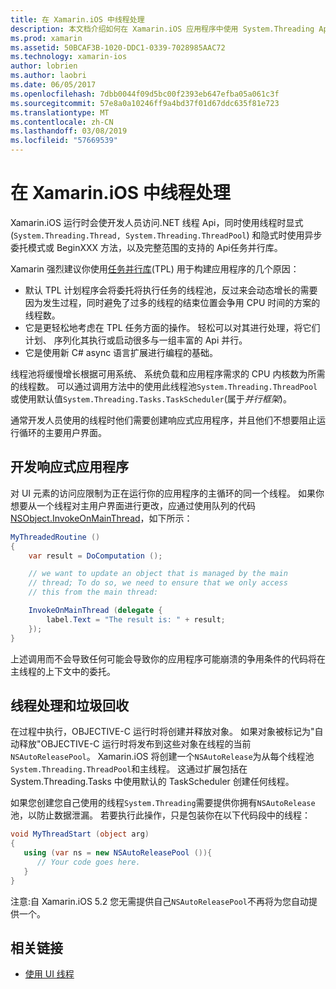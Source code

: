```yaml
---
title: 在 Xamarin.iOS 中线程处理
description: 本文档介绍如何在 Xamarin.iOS 应用程序中使用 System.Threading Api。 它讨论了任务并行库，构建响应式应用程序和垃圾回收。
ms.prod: xamarin
ms.assetid: 50BCAF3B-1020-DDC1-0339-7028985AAC72
ms.technology: xamarin-ios
author: lobrien
ms.author: laobri
ms.date: 06/05/2017
ms.openlocfilehash: 7dbb0044f09d5bc00f2393eb647efba05a061c3f
ms.sourcegitcommit: 57e8a0a10246ff9a4bd37f01d67ddc635f81e723
ms.translationtype: MT
ms.contentlocale: zh-CN
ms.lasthandoff: 03/08/2019
ms.locfileid: "57669539"
---
```

# <a name="threading-in-xamarinios"></a>在 Xamarin.iOS 中线程处理

Xamarin.iOS 运行时会使开发人员访问.NET 线程 Api，同时使用线程时显式 (`System.Threading.Thread, System.Threading.ThreadPool`) 和隐式时使用异步委托模式或 BeginXXX 方法，以及完整范围的支持的 Api任务并行库。



Xamarin 强烈建议你使用[任务并行库](https://msdn.microsoft.com/library/dd460717.aspx)(TPL) 用于构建应用程序的几个原因：
-  默认 TPL 计划程序会将委托将执行任务的线程池，反过来会动态增长的需要因为发生过程，同时避免了过多的线程的结束位置会争用 CPU 时间的方案的线程数。 
-  它是更轻松地考虑在 TPL 任务方面的操作。 轻松可以对其进行处理，将它们计划、 序列化其执行或启动很多与一组丰富的 Api 并行。 
-  它是使用新 C# async 语言扩展进行编程的基础。 


线程池将缓慢增长根据可用系统、 系统负载和应用程序需求的 CPU 内核数为所需的线程数。 可以通过调用方法中的使用此线程池`System.Threading.ThreadPool`或使用默认值`System.Threading.Tasks.TaskScheduler`(属于*并行框架*)。

通常开发人员使用的线程时他们需要创建响应式应用程序，并且他们不想要阻止运行循环的主要用户界面。

 <a name="Developing_Responsive_Applications" />


## <a name="developing-responsive-applications"></a>开发响应式应用程序

对 UI 元素的访问应限制为正在运行你的应用程序的主循环的同一个线程。 如果你想要从一个线程对主用户界面进行更改，应通过使用队列的代码[NSObject.InvokeOnMainThread](xref:Foundation.NSObject)，如下所示：

```csharp
MyThreadedRoutine ()  
{  
    var result = DoComputation ();  

    // we want to update an object that is managed by the main
    // thread; To do so, we need to ensure that we only access
    // this from the main thread:

    InvokeOnMainThread (delegate {  
        label.Text = "The result is: " + result;  
    });
}
```

上述调用而不会导致任何可能会导致你的应用程序可能崩溃的争用条件的代码将在主线程的上下文中的委托。

 <a name="Threading_and_Garbage_Collection" />


## <a name="threading-and-garbage-collection"></a>线程处理和垃圾回收

在过程中执行，OBJECTIVE-C 运行时将创建并释放对象。 如果对象被标记为"自动释放"OBJECTIVE-C 运行时将发布到这些对象在线程的当前`NSAutoReleasePool`。 Xamarin.iOS 将创建一个`NSAutoRelease`为从每个线程池`System.Threading.ThreadPool`和主线程。 这通过扩展包括在 System.Threading.Tasks 中使用默认的 TaskScheduler 创建任何线程。

如果您创建您自己使用的线程`System.Threading`需要提供你拥有`NSAutoRelease`池，以防止数据泄漏。 若要执行此操作，只是包装你在以下代码段中的线程：

```csharp
void MyThreadStart (object arg)
{
   using (var ns = new NSAutoReleasePool ()){
      // Your code goes here.
   }
}
```

注意:自 Xamarin.iOS 5.2 您无需提供自己`NSAutoReleasePool`不再将为您自动提供一个。


## <a name="related-links"></a>相关链接

- [使用 UI 线程](~/ios/user-interface/ios-ui/ui-thread.md)
